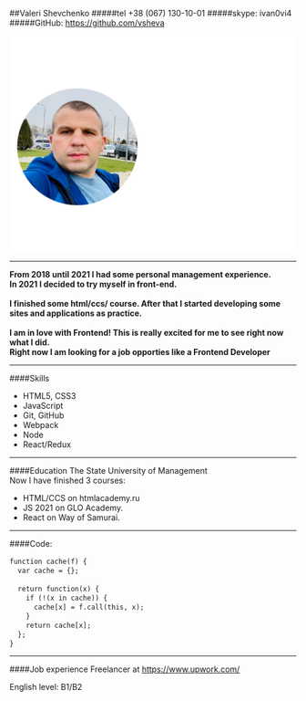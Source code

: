 ##Valeri Shevchenko
#####tel +38 (067) 130-10-01
#####skype: ivan0vi4
#####GitHub: https://github.com/vsheva 

![myImage](vs1.png "My Image")

---

**From 2018 until 2021 I had some personal management experience. <br>
In 2021 I decided to try myself in front-end.<br>
<br>I finished some html/ccs/ course. After that I started developing some sites and applications as practice. <br>
<br>I am in love with Frontend! This is really excited for me to see right now what I did.
<br>Right now I am looking for a job opporties like a Frontend Developer**

---

####Skills
* HTML5, CSS3 
* JavaScript
* Git, GitHub
* Webpack
* Node
* React/Redux

---    
  
 
  
####Education
The State University of Management <br>
Now I have finished 3 courses:
- HTML/CCS on htmlacademy.ru
- JS 2021 on GLO Academy.
- React on Way of Samurai. <br>

---
####Code:
```
function cache(f) {
  var cache = {};

  return function(x) {
    if (!(x in cache)) {
      cache[x] = f.call(this, x);
    }
    return cache[x];
  };
}
```
---

####Job experience
Freelancer at https://www.upwork.com/

English level: B1/B2